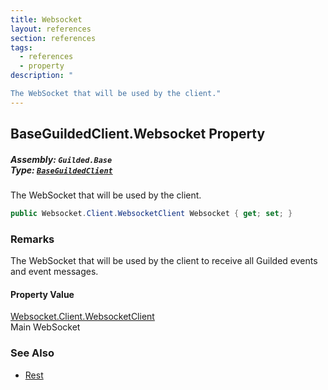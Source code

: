 ```yaml
---
title: Websocket
layout: references
section: references
tags:
  - references
  - property
description: "

The WebSocket that will be used by the client."
---
```


## BaseGuildedClient.Websocket Property
##### **Assembly:** `Guilded.Base`<br/>**Type:** [`BaseGuildedClient`](BaseGuildedClient 'Guilded.Base.BaseGuildedClient')

The WebSocket that will be used by the client.

```csharp
public Websocket.Client.WebsocketClient Websocket { get; set; }
```

### Remarks
  
The WebSocket that will be used by the client to receive all Guilded events and event messages.

#### Property Value
[Websocket.Client.WebsocketClient](https://docs.microsoft.com/en-us/dotnet/api/Websocket.Client.WebsocketClient 'Websocket.Client.WebsocketClient')  
Main WebSocket

### See Also
- [Rest](BaseGuildedClient.Rest 'Guilded.Base.BaseGuildedClient.Rest')